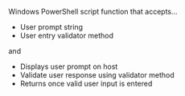 Windows PowerShell script function that accepts...
* User prompt string
* User entry validator method

 and 
* Displays user prompt on host
* Validate user response using validator method
* Returns once valid user input is entered